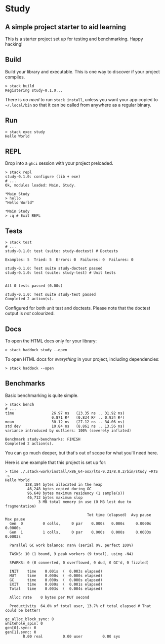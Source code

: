 # Study
## A simple project starter to aid learning

This is a starter project set up for testing and benchmarking. Happy hacking!

## Build

Build your library and executable. This is one way to discover if your project compiles.

```shell
> stack build
Registering study-0.1.0...
```

There is _no need_ to run `stack install`, unless you want your app copied to `~/.local/bin`
so that it can be called from anywhere as a regular binary.

## Run

```shell
> stack exec study
Hello World
```

## REPL

Drop into a `ghci` session with your project preloaded.

```shell
> stack repl
study-0.1.0: configure (lib + exe)
# ...
Ok, modules loaded: Main, Study.

*Main Study
> hello
"Hello World"

*Main Study
> :q # Exit REPL
```

## Tests

```shell
> stack test
# ...
study-0.1.0: test (suite: study-doctest) # Doctests

Examples: 5  Tried: 5  Errors: 0  Failures: 0  Failures: 0

study-0.1.0: Test suite study-doctest passed
study-0.1.0: test (suite: study-test) # Unit tests


All 0 tests passed (0.00s)

study-0.1.0: Test suite study-test passed
Completed 2 action(s).
```

Configured for both unit test and doctests.
Please note that the doctest output is _not_ colourized.

## Docs

To open the HTML docs only for your library:

```shell
> stack haddock study --open
```

To open HTML docs for _everything_ in your project, including dependencies:

```shell
> stack haddock --open
```

## Benchmarks

Basic benchmarking is quite simple.

```shell
> stack bench
# ...
time                 26.97 ns   (23.35 ns .. 31.92 ns)
                     0.871 R²   (0.834 R² .. 0.924 R²)
mean                 30.12 ns   (27.12 ns .. 34.06 ns)
std dev              10.84 ns   (8.861 ns .. 13.56 ns)
variance introduced by outliers: 100% (severely inflated)

Benchmark study-benchmarks: FINISH
Completed 2 action(s).
```

You can go much deeper, but that's out of scope for what you'll need here.

Here is one example that this project is set up for:

```shell
> time ./.stack-work/install/x86_64-osx/lts-9.21/8.0.2/bin/study +RTS -s
Hello World
         128,184 bytes allocated in the heap
          46,248 bytes copied during GC
          96,648 bytes maximum residency (1 sample(s))
          46,712 bytes maximum slop
               3 MB total memory in use (0 MB lost due to fragmentation)

                                     Tot time (elapsed)  Avg pause  Max pause
  Gen  0         0 colls,     0 par    0.000s   0.000s     0.0000s    0.0000s
  Gen  1         1 colls,     0 par    0.000s   0.000s     0.0003s    0.0003s

  Parallel GC work balance: nan% (serial 0%, perfect 100%)

  TASKS: 10 (1 bound, 9 peak workers (9 total), using -N4)

  SPARKS: 0 (0 converted, 0 overflowed, 0 dud, 0 GC'd, 0 fizzled)

  INIT    time    0.001s  (  0.003s elapsed)
  MUT     time    0.000s  ( -0.000s elapsed)
  GC      time    0.000s  (  0.000s elapsed)
  EXIT    time    0.000s  (  0.001s elapsed)
  Total   time    0.003s  (  0.004s elapsed)

  Alloc rate    0 bytes per MUT second

  Productivity  64.0% of total user, 13.7% of total elapsed # That could be better!

gc_alloc_block_sync: 0
whitehole_spin: 0
gen[0].sync: 0
gen[1].sync: 0
        0.00 real         0.00 user         0.00 sys
```
